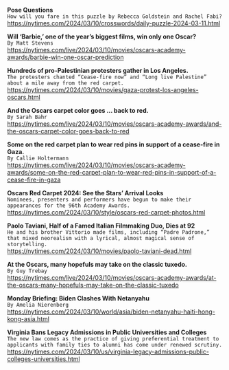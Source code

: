 **Pose Questions**\
`How will you fare in this puzzle by Rebecca Goldstein and Rachel Fabi?`\
https://nytimes.com/2024/03/10/crosswords/daily-puzzle-2024-03-11.html

**Will ‘Barbie,’ one of the year’s biggest films, win only one Oscar?**\
`By Matt Stevens`\
https://nytimes.com/live/2024/03/10/movies/oscars-academy-awards/barbie-win-one-oscar-prediction

**Hundreds of pro-Palestinian protesters gather in Los Angeles.**\
`The protesters chanted “Cease-fire now” and “Long live Palestine” about a mile away from the red carpet.`\
https://nytimes.com/2024/03/10/movies/gaza-protest-los-angeles-oscars.html

**And the Oscars carpet color goes … back to red.**\
`By Sarah Bahr`\
https://nytimes.com/live/2024/03/10/movies/oscars-academy-awards/and-the-oscars-carpet-color-goes-back-to-red

**Some on the red carpet plan to wear red pins in support of a cease-fire in Gaza.**\
`By Callie Holtermann`\
https://nytimes.com/live/2024/03/10/movies/oscars-academy-awards/some-on-the-red-carpet-plan-to-wear-red-pins-in-support-of-a-cease-fire-in-gaza

**Oscars Red Carpet 2024: See the Stars’ Arrival Looks**\
`Nominees, presenters and performers have begun to make their appearances for the 96th Academy Awards.`\
https://nytimes.com/2024/03/10/style/oscars-red-carpet-photos.html

**Paolo Taviani, Half of a Famed Italian Filmmaking Duo, Dies at 92**\
`He and his brother Vittorio made films, including “Padre Padrone,” that mixed neorealism with a lyrical, almost magical sense of storytelling.`\
https://nytimes.com/2024/03/10/movies/paolo-taviani-dead.html

**At the Oscars, many hopefuls may take on the classic tuxedo.**\
`By Guy Trebay`\
https://nytimes.com/live/2024/03/10/movies/oscars-academy-awards/at-the-oscars-many-hopefuls-may-take-on-the-classic-tuxedo

**Monday Briefing: Biden Clashes With Netanyahu**\
`By Amelia Nierenberg`\
https://nytimes.com/2024/03/10/world/asia/biden-netanyahu-haiti-hong-kong-asia.html

**Virginia Bans Legacy Admissions in Public Universities and Colleges**\
`The new law comes as the practice of giving preferential treatment to applicants with family ties to alumni has come under renewed scrutiny.`\
https://nytimes.com/2024/03/10/us/virginia-legacy-admissions-public-colleges-universities.html

